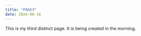 ```yaml
---
title: "PAGE3"
date: 2024-08-16
---
```


This is my third distinct page. It is being created in the morning.
